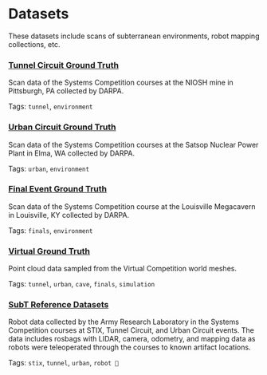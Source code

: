 # Datasets 

These datasets include scans of subterranean environments, robot mapping collections, etc.

### [Tunnel Circuit Ground Truth](https://bitbucket.org/subtchallenge/tunnel_ground_truth)

Scan data of the Systems Competition courses at the NIOSH mine in Pittsburgh, PA collected by DARPA.

Tags: `tunnel`, `environment`

### [Urban Circuit Ground Truth](https://bitbucket.org/subtchallenge/urban_ground_truth)

Scan data of the Systems Competition courses at the Satsop Nuclear Power Plant in Elma, WA collected by DARPA.

Tags: `urban`, `environment`

### [Final Event Ground Truth](https://bitbucket.org/subtchallenge/finals_ground_truth)

Scan data of the Systems Competition course at the Louisville Megacavern in Louisville, KY collected by DARPA.

Tags: `finals`, `environment`

### [Virtual Ground Truth](https://github.com/subtchallenge/virtual_ground_truth)

Point cloud data sampled from the Virtual Competition world meshes.

Tags: `tunnel`, `urban`, `cave`, `finals`, `simulation`

### [SubT Reference Datasets](https://bitbucket.org/subtchallenge/subt_reference_datasets)

Robot data collected by the Army Research Laboratory in the Systems Competition courses at STIX, Tunnel Circuit, and Urban Circuit events. The data includes rosbags with LIDAR, camera, odometry, and mapping data as robots were teleoperated through the courses to known artifact locations.

Tags: `stix`, `tunnel`, `urban`, `robot 🤖`
